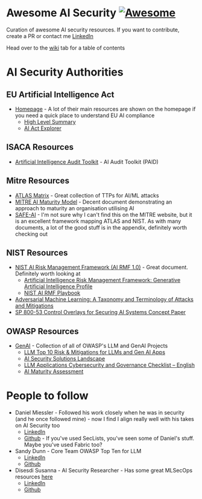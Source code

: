 # Awesome AI Security [![Awesome](https://awesome.re/badge.svg)](https://awesome.re)
Curation of awesome AI security resources. If you want to contribute, create a PR or contact me [LinkedIn](https://linkedin.com/in/louiscremen)

Head over to the [wiki](https://github.com/teaching-louis/awesome-ai-security/wiki/Home) tab for a table of contents

# AI Security Authorities


## EU Artificial Intelligence Act
* [Homepage](https://artificialintelligenceact.eu/) - A lot of their main resources are shown on the homepage if you need a quick place to understand EU AI compliance
    * [High Level Summary](https://artificialintelligenceact.eu/high-level-summary/)
    * [AI Act Explorer](https://artificialintelligenceact.eu/ai-act-explorer/)


## ISACA Resources
* [Artificial Intelligence Audit Toolkit](https://store.isaca.org/s/store#/store/browse/detail/a2S4w000007kB9pEAE) - AI Audit Toolkit (PAID)


## Mitre Resources
* [ATLAS Matrix](https://atlas.mitre.org/matrices/ATLAS) - Great collection of TTPs for AI/ML attacks
* [MITRE AI Maturity Model](https://aimaturitymodel.mitre.org/) - Decent document demonstrating an approach to maturity an organisation utilising AI 
* [SAFE-AI](https://www.compliancehub.wiki/content/files/2025/07/mitresafeAI.pdf) - I'm not sure why I can't find this on the MITRE website, but it is an excellent framework mapping ATLAS and NIST. As with many documents, a lot of the good stuff is in the appendix, definitely worth checking out


## NIST Resources
* [NIST AI Risk Management Framework (AI RMF 1.0)](https://nvlpubs.nist.gov/nistpubs/ai/NIST.AI.100-1.pdf) - Great document. Definitely worth looking at
    * [Artificial Intelligence Risk Management Framework: Generative Artificial Intelligence Profile](https://nvlpubs.nist.gov/nistpubs/ai/NIST.AI.600-1.pdf)
    * [NIST AI RMF Playbook](https://airc.nist.gov/airmf-resources/playbook/)
* [Adversarial Machine Learning: A Taxonomy and Terminology of Attacks and Mitigations](https://www.nist.gov/publications/adversarial-machine-learning-taxonomy-and-terminology-attacks-and-mitigations-0)
* [SP 800-53 Control Overlays for Securing AI Systems Concept Paper](https://csrc.nist.gov/csrc/media/Projects/cosais/documents/NIST-Overlays-SecuringAI-concept-paper.pdf)


## OWASP Resources
* [GenAI](https://genai.owasp.org/) - Collection of all of OWASP's LLM and GenAI Projects
    * [LLM Top 10 Risk & Mitigations for LLMs and Gen AI Apps](https://genai.owasp.org/llm-top-10/)
    * [AI Security Solutions Landscape](https://genai.owasp.org/ai-security-solutions-landscape/)
    * [LLM Applications Cybersecurity and Governance Checklist – English](https://genai.owasp.org/resource/llm-applications-cybersecurity-and-governance-checklist-english/)
    * [AI Maturity Assessment](https://owasp.org/www-project-ai-maturity-assessment/)


# People to follow
* Daniel Miessler - Followed his work closely when he was in security (and he once followed mine) - now I find I align really well with his takes on AI Security too
    * [LinkedIn](https://www.linkedin.com/in/danielmiessler/)
    * [Github](https://github.com/danielmiessler) - If you've used SecLists, you've seen some of Daniel's stuff. Maybe you've used Fabric too?
* Sandy Dunn - Core Team OWASP Top Ten for LLM
    * [LinkedIn](https://www.linkedin.com/in/sandydunnciso/)
    * [Github](https://github.com/subzer0girl2)
* Disesdi Susanna - AI Security Researcher - Has some great MLSecOps resources [here](https://github.com/disesdi/mlsecops_references)
    * [LinkedIn](https://www.linkedin.com/in/disesdi/)
    * [Github](https://github.com/disesdi)
